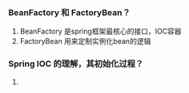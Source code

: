 ### BeanFactory 和 FactoryBean？
1. BeanFactory 是spring框架最核心的接口，IOC容器
2. FactoryBean 用来定制实例化bean的逻辑
### Spring IOC 的理解，其初始化过程？
1. 